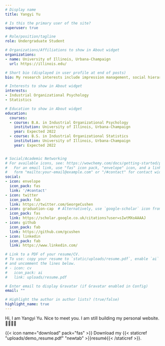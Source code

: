```yaml
---
# Display name
title: Yangyi Yu

# Is this the primary user of the site?
superuser: true

# Role/position/tagline
role: Undergraduate Student 

# Organizations/Affiliations to show in About widget
organizations:
- name: University of Illinois, Urbana-Champaign
  url: https://illinois.edu/

# Short bio (displayed in user profile at end of posts)
bio: My research interests include impression management, social hierarchy, working motivation.

# Interests to show in About widget
interests:
- Industrial Organizational Psychology
- Statistics

# Education to show in About widget
education:
  courses:
  - course: B.A. in Industrial Organizational Psychology 
    institution: University of Illinois, Urbana-Champaign
    year: Expected 2022 
  - course: B.S. in Industrial Organizational Statistics
    institution: University of Illinois, Urbana-Champaign
    year: Expected 2022 


# Social/Academic Networking
# For available icons, see: https://wowchemy.com/docs/getting-started/page-builder/#icons
#   For an email link, use "fas" icon pack, "envelope" icon, and a link in the
#   form "mailto:your-email@example.com" or "/#contact" for contact widget.
social:
- icon: envelope
  icon_pack: fas
  link: '/#contact'
- icon: twitter
  icon_pack: fab
  link: https://twitter.com/GeorgeCushen
- icon: graduation-cap  # Alternatively, use `google-scholar` icon from `ai` icon pack
  icon_pack: fas
  link: https://scholar.google.co.uk/citations?user=sIwtMXoAAAAJ
- icon: github
  icon_pack: fab
  link: https://github.com/gcushen
- icon: linkedin
  icon_pack: fab
  link: https://www.linkedin.com/

# Link to a PDF of your resume/CV.
# To use: copy your resume to `static/uploads/resume.pdf`, enable `ai` icons in `params.toml`, 
# and uncomment the lines below.
# - icon: cv
#   icon_pack: ai
#   link: uploads/resume.pdf

# Enter email to display Gravatar (if Gravatar enabled in Config)
email: ""

# Highlight the author in author lists? (true/false)
highlight_name: true
---
```

Hi, I am Yangyi Yu. Nice to meet you. I am still building my personal website. 👩‍💻👩‍💻

{{< icon name="download" pack="fas" >}} Download my {{< staticref "uploads/demo_resume.pdf" "newtab" >}}resumé{{< /staticref >}}.
